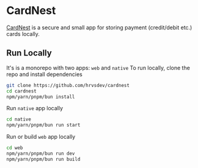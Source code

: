# CardNest

[CardNest](https://cn.hrvs.me) is a secure and small app for storing payment (credit/debit etc.) cards locally.

## Run Locally

It's is a monorepo with two apps: `web` and `native`
To run locally, clone the repo and install dependencies

```bash
git clone https://github.com/hrvsdev/cardnest
cd cardnest
npm/yarn/pnpm/bun install
```

Run `native` app locally

```bash
cd native
npm/yarn/pnpm/bun run start
```

Run or build `web` app locally

```bash
cd web
npm/yarn/pnpm/bun run dev
npm/yarn/pnpm/bun run build
```
